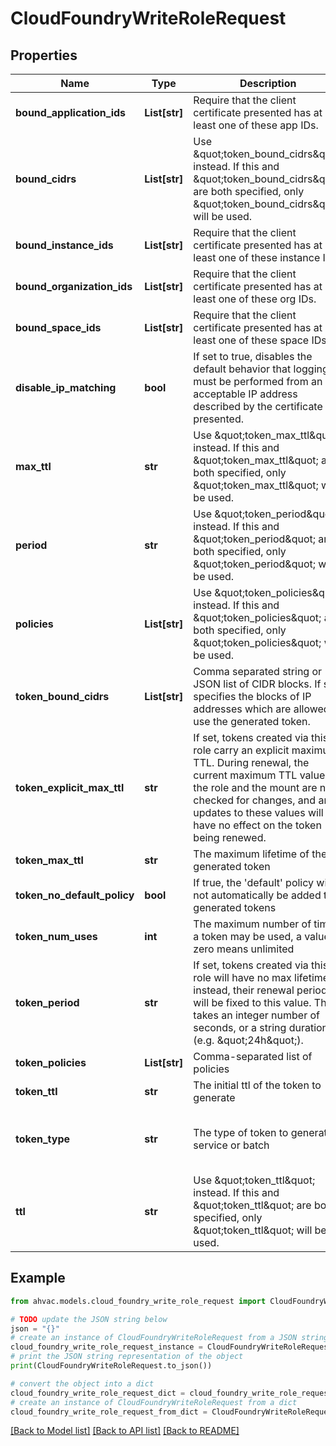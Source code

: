 # CloudFoundryWriteRoleRequest


## Properties

Name | Type | Description | Notes
------------ | ------------- | ------------- | -------------
**bound_application_ids** | **List[str]** | Require that the client certificate presented has at least one of these app IDs. | [optional] 
**bound_cidrs** | **List[str]** | Use \&quot;token_bound_cidrs\&quot; instead. If this and \&quot;token_bound_cidrs\&quot; are both specified, only \&quot;token_bound_cidrs\&quot; will be used. | [optional] 
**bound_instance_ids** | **List[str]** | Require that the client certificate presented has at least one of these instance IDs. | [optional] 
**bound_organization_ids** | **List[str]** | Require that the client certificate presented has at least one of these org IDs. | [optional] 
**bound_space_ids** | **List[str]** | Require that the client certificate presented has at least one of these space IDs. | [optional] 
**disable_ip_matching** | **bool** | If set to true, disables the default behavior that logging in must be performed from an acceptable IP address described by the certificate presented. | [optional] [default to False]
**max_ttl** | **str** | Use \&quot;token_max_ttl\&quot; instead. If this and \&quot;token_max_ttl\&quot; are both specified, only \&quot;token_max_ttl\&quot; will be used. | [optional] 
**period** | **str** | Use \&quot;token_period\&quot; instead. If this and \&quot;token_period\&quot; are both specified, only \&quot;token_period\&quot; will be used. | [optional] 
**policies** | **List[str]** | Use \&quot;token_policies\&quot; instead. If this and \&quot;token_policies\&quot; are both specified, only \&quot;token_policies\&quot; will be used. | [optional] 
**token_bound_cidrs** | **List[str]** | Comma separated string or JSON list of CIDR blocks. If set, specifies the blocks of IP addresses which are allowed to use the generated token. | [optional] 
**token_explicit_max_ttl** | **str** | If set, tokens created via this role carry an explicit maximum TTL. During renewal, the current maximum TTL values of the role and the mount are not checked for changes, and any updates to these values will have no effect on the token being renewed. | [optional] 
**token_max_ttl** | **str** | The maximum lifetime of the generated token | [optional] 
**token_no_default_policy** | **bool** | If true, the &#39;default&#39; policy will not automatically be added to generated tokens | [optional] 
**token_num_uses** | **int** | The maximum number of times a token may be used, a value of zero means unlimited | [optional] 
**token_period** | **str** | If set, tokens created via this role will have no max lifetime; instead, their renewal period will be fixed to this value. This takes an integer number of seconds, or a string duration (e.g. \&quot;24h\&quot;). | [optional] 
**token_policies** | **List[str]** | Comma-separated list of policies | [optional] 
**token_ttl** | **str** | The initial ttl of the token to generate | [optional] 
**token_type** | **str** | The type of token to generate, service or batch | [optional] [default to 'default-service']
**ttl** | **str** | Use \&quot;token_ttl\&quot; instead. If this and \&quot;token_ttl\&quot; are both specified, only \&quot;token_ttl\&quot; will be used. | [optional] 

## Example

```python
from ahvac.models.cloud_foundry_write_role_request import CloudFoundryWriteRoleRequest

# TODO update the JSON string below
json = "{}"
# create an instance of CloudFoundryWriteRoleRequest from a JSON string
cloud_foundry_write_role_request_instance = CloudFoundryWriteRoleRequest.from_json(json)
# print the JSON string representation of the object
print(CloudFoundryWriteRoleRequest.to_json())

# convert the object into a dict
cloud_foundry_write_role_request_dict = cloud_foundry_write_role_request_instance.to_dict()
# create an instance of CloudFoundryWriteRoleRequest from a dict
cloud_foundry_write_role_request_from_dict = CloudFoundryWriteRoleRequest.from_dict(cloud_foundry_write_role_request_dict)
```
[[Back to Model list]](../README.md#documentation-for-models) [[Back to API list]](../README.md#documentation-for-api-endpoints) [[Back to README]](../README.md)


